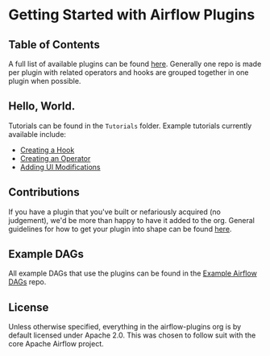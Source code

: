 # Getting Started with Airflow Plugins

## Table of Contents
A full list of available plugins can be found [here](https://github.com/airflow-plugins/Getting-Started/blob/master/table-of-contents.md).
Generally one repo is made per plugin with related operators and hooks are grouped together in one plugin when possible.

## Hello, World.
Tutorials can be found in the `Tutorials` folder. Example tutorials currently available include:
- [Creating a Hook](https://github.com/airflow-plugins/Getting-Started/blob/master/Tutorial/creating-hook.md)
- [Creating an Operator](https://github.com/airflow-plugins/Getting-Started/blob/master/Tutorial/creating-operator.md)
- [Adding UI Modifications](https://github.com/airflow-plugins/Getting-Started/blob/master/Tutorial/creating-ui-modification.md)
## Contributions
If you have a plugin that you've built or nefariously acquired (no judgement), we'd be more than happy to have it added to the org. General guidelines for how to get your plugin into shape can be found [here](https://github.com/airflow-plugins/Getting-Started/blob/master/Contributing/contribution-guidelines.md).

## Example DAGs
All example DAGs that use the plugins can be found in the [Example Airflow DAGs](https://github.com/airflow-plugins/Example-Airflow-DAGs) repo.

## License
Unless otherwise specified, everything in the airflow-plugins org is by default licensed under Apache 2.0. This was chosen to follow suit with the core Apache Airflow project.
